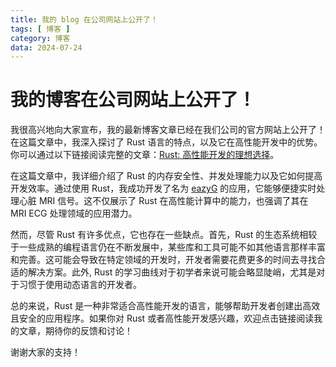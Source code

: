 ```yaml
---
title: 我的 blog 在公司网站上公开了！
tags: [ 博客 ]
category: 博客
data: 2024-07-24
---
```


# 我的博客在公司网站上公开了！

我很高兴地向大家宣布，我的最新博客文章已经在我们公司的官方网站上公开了！在这篇文章中，我深入探讨了 Rust 语言的特点，以及它在高性能开发中的优势。你可以通过以下链接阅读完整的文章：[Rust: 高性能开发的理想选择](https://www.epsidy.com/blog/blog-post-rust)。

在这篇文章中，我详细介绍了 Rust 的内存安全性、并发处理能力以及它如何提高开发效率。通过使用 Rust，我成功开发了名为 [eazyG](https://www.epsidy.com/our-offer) 的应用，它能够便捷实时处理心脏 MRI 信号。这不仅展示了 Rust 在高性能计算中的能力，也强调了其在 MRI ECG 处理领域的应用潜力。

然而，尽管 Rust 有许多优点，它也存在一些缺点。首先，Rust 的生态系统相较于一些成熟的编程语言仍在不断发展中，某些库和工具可能不如其他语言那样丰富和完善。这可能会导致在特定领域的开发时，开发者需要花费更多的时间去寻找合适的解决方案。此外, Rust 的学习曲线对于初学者来说可能会略显陡峭，尤其是对于习惯于使用动态语言的开发者。

总的来说，Rust 是一种非常适合高性能开发的语言，能够帮助开发者创建出高效且安全的应用程序。如果你对 Rust 或者高性能开发感兴趣，欢迎点击链接阅读我的文章，期待你的反馈和讨论！

谢谢大家的支持！